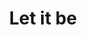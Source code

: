 ---
ee_id: '4509'
site: '1'
type: '5'
title: Let it be
url: let-it-be
year: '2018'
venue: Flagship AS
state_country: Stavanger
pitch: 'Curated a small show 4 Flagship AS (the gallery inside Arcangel Surfware’s
  flagship) with the legendary Steina and Woody Vasulka: Let it be (1970) '
ps:
imgs: flagship-2017-062-web-jih--IXPs.jpg,flagship-2017-062-web-jih--m4dl.jpg,flagship-2017-062-web-jih--tk7V.jpg,flagship-2017-062-web-jih--Uly0.jpg
things:
layout: shows
---